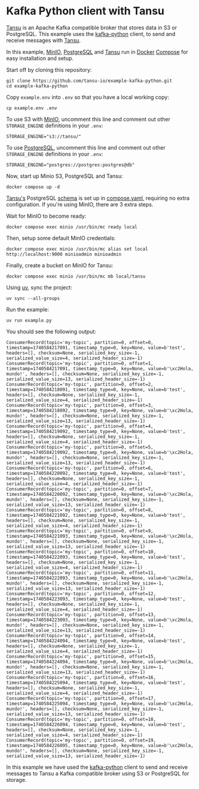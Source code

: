 # Kafka Python client with Tansu

[Tansu](https://tansu.io) is an Apache Kafka compatible broker that stores data
in S3 or PostgreSQL. This example uses the
[kafka-python](https://github.com/dpkp/kafka-python) client,
to send and receive messages with [Tansu](https://tansu.io).

In this example, [MinIO](https://min.io), [PostgreSQL](https://www.postgresql.org)
and [Tansu](https://tansu.io) run in [Docker](https://docs.docker.com/desktop/)
[Compose](https://docs.docker.com/compose/)
for easy installation and setup.

Start off by cloning this repository:

```shell
git clone https://github.com/tansu-io/example-kafka-python.git
cd example-kafka-python
```

Copy `example.env` into `.env` so that you have a local working copy:

```shell
cp example.env .env
```

To use S3 with [MinIO](https://min.io), uncomment this line and comment out
other `STORAGE_ENGINE` definitions in your `.env`:

```
STORAGE_ENGINE="s3://tansu/"
```

To use [PostgreSQL](https://www.postgresql.org), uncomment this line and
comment out other `STORAGE_ENGINE` definitions in your `.env`:

```
STORAGE_ENGINE="postgres://postgres:postgres@db"
```

Now, start up Minio S3, PostgreSQL and Tansu:

```shell
docker compose up -d
```

[Tansu's](https://tansu.io) PostgreSQL [schema](etc/initdb.d/010-schema.sql) is set up in [compose.yaml](compose.yaml),
requiring no extra configuration. If you're using MinIO, there are 3 extra steps.

Wait for MinIO to become ready:

```shell
docker compose exec minio /usr/bin/mc ready local
```

Then, setup some default MinIO credentials:

```shell
docker compose exec minio /usr/bin/mc alias set local http://localhost:9000 minioadmin minioadmin
```

Finally, create a bucket on MinIO for Tansu:

```shell
docker compose exec minio /usr/bin/mc mb local/tansu
```

Using [uv](https://docs.astral.sh/uv/), sync the project:

```shell
uv sync --all-groups
```

Run the example:

```shell
uv run example.py
```

You should see the following output:

```
ConsumerRecord(topic='my-topic', partition=0, offset=0, timestamp=1740584217091, timestamp_type=0, key=None, value=b'test', headers=[], checksum=None, serialized_key_size=-1, serialized_value_size=4, serialized_header_size=-1)
ConsumerRecord(topic='my-topic', partition=0, offset=1, timestamp=1740584217091, timestamp_type=0, key=None, value=b'\xc2Hola, mundo!', headers=[], checksum=None, serialized_key_size=-1, serialized_value_size=13, serialized_header_size=-1)
ConsumerRecord(topic='my-topic', partition=0, offset=2, timestamp=1740584218091, timestamp_type=0, key=None, value=b'test', headers=[], checksum=None, serialized_key_size=-1, serialized_value_size=4, serialized_header_size=-1)
ConsumerRecord(topic='my-topic', partition=0, offset=3, timestamp=1740584218092, timestamp_type=0, key=None, value=b'\xc2Hola, mundo!', headers=[], checksum=None, serialized_key_size=-1, serialized_value_size=13, serialized_header_size=-1)
ConsumerRecord(topic='my-topic', partition=0, offset=4, timestamp=1740584219092, timestamp_type=0, key=None, value=b'test', headers=[], checksum=None, serialized_key_size=-1, serialized_value_size=4, serialized_header_size=-1)
ConsumerRecord(topic='my-topic', partition=0, offset=5, timestamp=1740584219092, timestamp_type=0, key=None, value=b'\xc2Hola, mundo!', headers=[], checksum=None, serialized_key_size=-1, serialized_value_size=13, serialized_header_size=-1)
ConsumerRecord(topic='my-topic', partition=0, offset=6, timestamp=1740584220092, timestamp_type=0, key=None, value=b'test', headers=[], checksum=None, serialized_key_size=-1, serialized_value_size=4, serialized_header_size=-1)
ConsumerRecord(topic='my-topic', partition=0, offset=7, timestamp=1740584220092, timestamp_type=0, key=None, value=b'\xc2Hola, mundo!', headers=[], checksum=None, serialized_key_size=-1, serialized_value_size=13, serialized_header_size=-1)
ConsumerRecord(topic='my-topic', partition=0, offset=8, timestamp=1740584221092, timestamp_type=0, key=None, value=b'test', headers=[], checksum=None, serialized_key_size=-1, serialized_value_size=4, serialized_header_size=-1)
ConsumerRecord(topic='my-topic', partition=0, offset=9, timestamp=1740584221093, timestamp_type=0, key=None, value=b'\xc2Hola, mundo!', headers=[], checksum=None, serialized_key_size=-1, serialized_value_size=13, serialized_header_size=-1)
ConsumerRecord(topic='my-topic', partition=0, offset=10, timestamp=1740584222093, timestamp_type=0, key=None, value=b'test', headers=[], checksum=None, serialized_key_size=-1, serialized_value_size=4, serialized_header_size=-1)
ConsumerRecord(topic='my-topic', partition=0, offset=11, timestamp=1740584222093, timestamp_type=0, key=None, value=b'\xc2Hola, mundo!', headers=[], checksum=None, serialized_key_size=-1, serialized_value_size=13, serialized_header_size=-1)
ConsumerRecord(topic='my-topic', partition=0, offset=12, timestamp=1740584223093, timestamp_type=0, key=None, value=b'test', headers=[], checksum=None, serialized_key_size=-1, serialized_value_size=4, serialized_header_size=-1)
ConsumerRecord(topic='my-topic', partition=0, offset=13, timestamp=1740584223093, timestamp_type=0, key=None, value=b'\xc2Hola, mundo!', headers=[], checksum=None, serialized_key_size=-1, serialized_value_size=13, serialized_header_size=-1)
ConsumerRecord(topic='my-topic', partition=0, offset=14, timestamp=1740584224094, timestamp_type=0, key=None, value=b'test', headers=[], checksum=None, serialized_key_size=-1, serialized_value_size=4, serialized_header_size=-1)
ConsumerRecord(topic='my-topic', partition=0, offset=15, timestamp=1740584224094, timestamp_type=0, key=None, value=b'\xc2Hola, mundo!', headers=[], checksum=None, serialized_key_size=-1, serialized_value_size=13, serialized_header_size=-1)
ConsumerRecord(topic='my-topic', partition=0, offset=16, timestamp=1740584225094, timestamp_type=0, key=None, value=b'test', headers=[], checksum=None, serialized_key_size=-1, serialized_value_size=4, serialized_header_size=-1)
ConsumerRecord(topic='my-topic', partition=0, offset=17, timestamp=1740584225094, timestamp_type=0, key=None, value=b'\xc2Hola, mundo!', headers=[], checksum=None, serialized_key_size=-1, serialized_value_size=13, serialized_header_size=-1)
ConsumerRecord(topic='my-topic', partition=0, offset=18, timestamp=1740584226094, timestamp_type=0, key=None, value=b'test', headers=[], checksum=None, serialized_key_size=-1, serialized_value_size=4, serialized_header_size=-1)
ConsumerRecord(topic='my-topic', partition=0, offset=19, timestamp=1740584226095, timestamp_type=0, key=None, value=b'\xc2Hola, mundo!', headers=[], checksum=None, serialized_key_size=-1, serialized_value_size=13, serialized_header_size=-1)
```

In this example we have used the [kafka-python](https://github.com/dpkp/kafka-python)
client to send and receive messages to Tansu a Kafka compatible broker using
S3 or PostgreSQL for storage.
